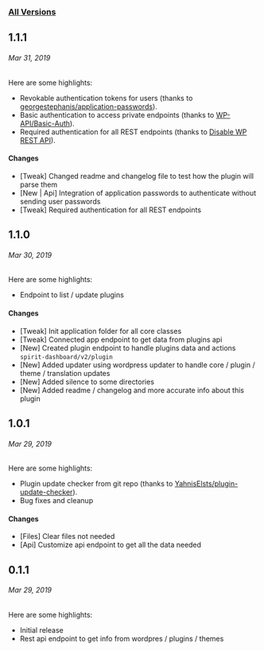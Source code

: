 ### [All Versions](https://github.com/vpsnak/spirit-dashboard-plugin/releases)

## 1.1.1
###### *Mar 31, 2019*

Here are some highlights:
- Revokable authentication tokens for users (thanks to [georgestephanis/application-passwords](https://github.com/georgestephanis/application-passwords)).
- Basic authentication to access private endpoints (thanks to [WP-API/Basic-Auth](https://github.com/WP-API/Basic-Auth)).
- Required authentication for all REST endpoints (thanks to [Disable WP REST API](https://wordpress.org/plugins/disable-wp-rest-api/)).

#### Changes
- [Tweak] Changed readme and changelog file to test how the plugin will parse them
- [New | Api] Integration of application passwords to authenticate without sending user passwords
- [Tweak] Required authentication for all REST endpoints

## 1.1.0
###### *Mar 30, 2019*

Here are some highlights:
- Endpoint to list / update plugins

#### Changes
- [Tweak] Init application folder for all core classes
- [Tweak] Connected app endpoint to get data from plugins api
- [New] Created plugin endpoint to handle plugins data and actions `spirit-dashboard/v2/plugin`
- [New] Added updater using wordpress updater to handle core / plugin / theme / translation updates
- [New] Added silence to some directories
- [New] Added readme / changelog and more accurate info about this plugin

## 1.0.1
###### *Mar 29, 2019*

Here are some highlights:
- Plugin update checker from git repo (thanks to [YahnisElsts/plugin-update-checker](https://github.com/YahnisElsts/plugin-update-checker)).
- Bug fixes and cleanup

#### Changes

- [Files] Clear files not needed
- [Api] Customize api endpoint to get all the data needed

## 0.1.1
###### *Mar 29, 2019*

Here are some highlights:
- Initial release
- Rest api endpoint to get info from wordpres / plugins / themes